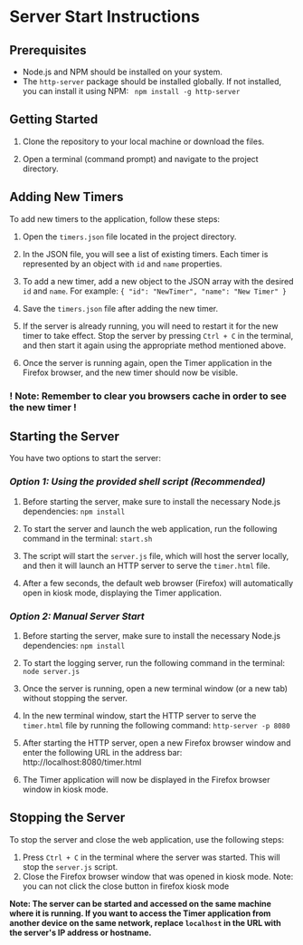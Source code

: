 # **Server Start Instructions**

## **Prerequisites**
- Node.js and NPM should be installed on your system.
- The `http-server` package should be installed globally. If not installed, you can install it using NPM: `
  npm install -g http-server`


## **Getting Started**
1. Clone the repository to your local machine or download the files.
   
2. Open a terminal (command prompt) and navigate to the project directory.


## **Adding New Timers**
To add new timers to the application, follow these steps:

1. Open the `timers.json` file located in the project directory.

2. In the JSON file, you will see a list of existing timers. Each timer is represented by an object with `id` and `name` properties.

3. To add a new timer, add a new object to the JSON array with the desired `id` and `name`. For example: `{ "id": "NewTimer", "name": "New Timer" }`
   
4. Save the `timers.json` file after adding the new timer.

5. If the server is already running, you will need to restart it for the new timer to take effect. Stop the server by pressing `Ctrl + C` in the terminal, and then start it again using the appropriate method mentioned above.

6. Once the server is running again, open the Timer application in the Firefox browser, and the new timer should now be visible.

### **! Note: Remember to clear you browsers cache in order to see the new timer !**


## **Starting the Server**
You have two options to start the server:

### ***Option 1: Using the provided shell script (Recommended)***
1. Before starting the server, make sure to install the necessary Node.js dependencies: `npm install`

2. To start the server and launch the web application, run the following command in the terminal: `start.sh`


3. The script will start the `server.js` file, which will host the server locally, and then it will launch an HTTP server to serve the `timer.html` file.

4. After a few seconds, the default web browser (Firefox) will automatically open in kiosk mode, displaying the Timer application.


### ***Option 2: Manual Server Start***
1. Before starting the server, make sure to install the necessary Node.js dependencies: `npm install`

2. To start the logging server, run the following command in the terminal: `node server.js`


3. Once the server is running, open a new terminal window (or a new tab) without stopping the server.

4. In the new terminal window, start the HTTP server to serve the `timer.html` file by running the following command: `http-server -p 8080`

5. After starting the HTTP server, open a new Firefox browser window and enter the following URL in the address bar: http://localhost:8080/timer.html


6. The Timer application will now be displayed in the Firefox browser window in kiosk mode.


## **Stopping the Server**
To stop the server and close the web application, use the following steps:
1. Press `Ctrl + C` in the terminal where the server was started. This will stop the `server.js` script.
2. Close the Firefox browser window that was opened in kiosk mode.
   Note: you can not click the close button in firefox kiosk mode

**Note: The server can be started and accessed on the same machine where it is running. If you want to access the Timer application from another device on the same network, replace `localhost` in the URL with the server's IP address or hostname.**
